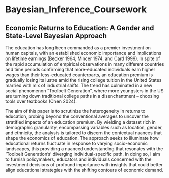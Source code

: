 # Bayesian_Inference_Coursework

## Economic Returns to Education: A Gender and State-Level Bayesian Approach

The education has long been commanded as a premier investment on human capitals, with an established economic importance and implications on lifetime earnings (Becker 1964, Mincer 1974, and Card 1999). In spite of the rapid accumulation of empirical observations in many different countries and time periods confirming that more-educated individuals earn higher wages than their less-educated counterparts, an education premium is gradually losing its lustre amid the rising college tuition in the United States married with mix of industrial shifts. The trend has culminated in a new social phenomenon “Toolbelt Generation”, where more youngsters in the US are turning down traditional college paths in a disenchantment – choosing tools over textbooks (Chen 2024).

The aim of this paper is to scrutinize the heterogeneity in returns to education, probing beyond the conventional averages to uncover the stratified impacts of an education premium. By wielding a dataset rich in demographic granularity, encompassing variables such as location, gender, and ethnicity, the analysis is tailored to discern the contextual nuances that shape the economics of education. The approach seeks to illuminate how educational returns fluctuate in response to varying socio-economic landscapes, this providing a nuanced understanding that resonates with the ‘Toolbelt Generation’s’ diverging individual-specific path. In doing so, I aim to furnish policymakers, educators and individuals concerned with the investment decisions of profound importance with insights that could better align educational strategies with the shifting contours of economic demand.
